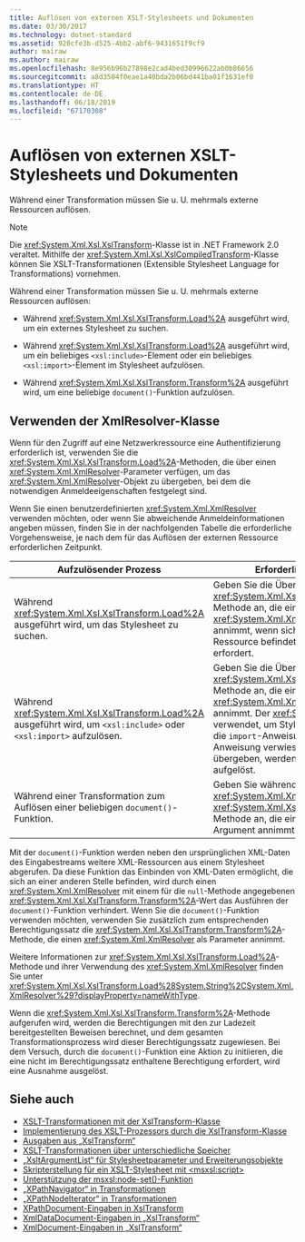 ```yaml
---
title: Auflösen von externen XSLT-Stylesheets und Dokumenten
ms.date: 03/30/2017
ms.technology: dotnet-standard
ms.assetid: 920cfe3b-d525-4bb2-abf6-9431651f9cf9
author: mairaw
ms.author: mairaw
ms.openlocfilehash: 8e956b96b27898e2cad4bed30996622ab0b86656
ms.sourcegitcommit: a8d3504f0eae1a40bda2b06bd441ba01f1631ef0
ms.translationtype: HT
ms.contentlocale: de-DE
ms.lasthandoff: 06/18/2019
ms.locfileid: "67170308"
---
```

# <a name="resolving-external-xslt-style-sheets-and-documents"></a>Auflösen von externen XSLT-Stylesheets und Dokumenten
Während einer Transformation müssen Sie u. U. mehrmals externe Ressourcen auflösen.  
  
> [!NOTE]
>  Die <xref:System.Xml.Xsl.XslTransform>-Klasse ist in .NET Framework 2.0 veraltet. Mithilfe der <xref:System.Xml.Xsl.XslCompiledTransform>-Klasse können Sie XSLT-Transformationen (Extensible Stylesheet Language for Transformations) vornehmen.  
  
 Während einer Transformation müssen Sie u. U. mehrmals externe Ressourcen auflösen:  
  
- Während <xref:System.Xml.Xsl.XslTransform.Load%2A> ausgeführt wird, um ein externes Stylesheet zu suchen.  
  
- Während <xref:System.Xml.Xsl.XslTransform.Load%2A> ausgeführt wird, um ein beliebiges `<xsl:include>`-Element oder ein beliebiges `<xsl:import>`-Element im Stylesheet aufzulösen.  
  
- Während <xref:System.Xml.Xsl.XslTransform.Transform%2A> ausgeführt wird, um eine beliebige `document()`-Funktion aufzulösen.  
  
## <a name="using-the-xmlresolver-class"></a>Verwenden der XmlResolver-Klasse  
 Wenn für den Zugriff auf eine Netzwerkressource eine Authentifizierung erforderlich ist, verwenden Sie die <xref:System.Xml.Xsl.XslTransform.Load%2A>-Methoden, die über einen <xref:System.Xml.XmlResolver>-Parameter verfügen, um das <xref:System.Xml.XmlResolver>-Objekt zu übergeben, bei dem die notwendigen Anmeldeeigenschaften festgelegt sind.  
  
 Wenn Sie einen benutzerdefinierten <xref:System.Xml.XmlResolver> verwenden möchten, oder wenn Sie abweichende Anmeldeinformationen angeben müssen, finden Sie in der nachfolgenden Tabelle die erforderliche Vorgehensweise, je nach dem für das Auflösen der externen Ressource erforderlichen Zeitpunkt.  
  
|Aufzulösender Prozess|Erforderliche Vorgehensweise|  
|--------------------------------------|-------------------|  
|Während <xref:System.Xml.Xsl.XslTransform.Load%2A> ausgeführt wird, um das Stylesheet zu suchen.|Geben Sie die Überladung der <xref:System.Xml.Xsl.XslTransform.Load%2A>-Methode an, die einen <xref:System.Xml.XmlResolver> als Parameter annimmt, wenn sich das Stylesheet in einer Ressource befindet, die Anmeldeinformationen erfordert.|  
|Während <xref:System.Xml.Xsl.XslTransform.Load%2A> ausgeführt wird, um `<xsl:include>` oder `<xsl:import>` aufzulösen.|Geben Sie die Überladung der <xref:System.Xml.Xsl.XslTransform.Load%2A>-Methode an, die einen <xref:System.Xml.XmlResolver> als Parameter annimmt. Der <xref:System.Xml.XmlResolver> wird verwendet, um Stylesheets zu laden, auf die durch die `import`-Anweisung oder die `include`-Anweisung verwiesen wird. Wenn Sie `null` übergeben, werden externe Ressourcen nicht aufgelöst.|  
|Während einer Transformation zum Auflösen einer beliebigen `document()`-Funktion.|Geben Sie während der Transformation <xref:System.Xml.XmlResolver> mit der <xref:System.Xml.Xsl.XslTransform.Transform%2A>-Methode an, die ein <xref:System.Xml.XmlResolver>-Argument annimmt.|  
  
 Mit der `document()`-Funktion werden neben den ursprünglichen XML-Daten des Eingabestreams weitere XML-Ressourcen aus einem Stylesheet abgerufen. Da diese Funktion das Einbinden von XML-Daten ermöglicht, die sich an einer anderen Stelle befinden, wird durch einen <xref:System.Xml.XmlResolver> mit einem für die `null`-Methode angegebenen <xref:System.Xml.Xsl.XslTransform.Transform%2A>-Wert das Ausführen der `document()`-Funktion verhindert. Wenn Sie die `document()`-Funktion verwenden möchten, verwenden Sie zusätzlich zum entsprechenden Berechtigungssatz die <xref:System.Xml.Xsl.XslTransform.Transform%2A>-Methode, die einen <xref:System.Xml.XmlResolver> als Parameter annimmt.  
  
 Weitere Informationen zur <xref:System.Xml.Xsl.XslTransform.Load%2A>-Methode und ihrer Verwendung des <xref:System.Xml.XmlResolver> finden Sie unter <xref:System.Xml.Xsl.XslTransform.Load%28System.String%2CSystem.Xml.XmlResolver%29?displayProperty=nameWithType>.  
  
 Wenn die <xref:System.Xml.Xsl.XslTransform.Transform%2A>-Methode aufgerufen wird, werden die Berechtigungen mit den zur Ladezeit bereitgestellten Beweisen berechnet, und dem gesamten Transformationsprozess wird dieser Berechtigungssatz zugewiesen. Bei dem Versuch, durch die `document()`-Funktion eine Aktion zu initiieren, die eine nicht im Berechtigungssatz enthaltene Berechtigung erfordert, wird eine Ausnahme ausgelöst.  
  
## <a name="see-also"></a>Siehe auch

- [XSLT-Transformationen mit der XslTransform-Klasse](../../../../docs/standard/data/xml/xslt-transformations-with-the-xsltransform-class.md)
- [Implementierung des XSLT-Prozessors durch die XslTransform-Klasse](../../../../docs/standard/data/xml/xsltransform-class-implements-the-xslt-processor.md)
- [Ausgaben aus „XslTransform“](../../../../docs/standard/data/xml/outputs-from-an-xsltransform.md)
- [XSLT-Transformationen über unterschiedliche Speicher](../../../../docs/standard/data/xml/xslt-transformations-over-different-stores.md)
- [„XsltArgumentList“ für Stylesheetparameter und Erweiterungsobjekte](../../../../docs/standard/data/xml/xsltargumentlist-for-style-sheet-parameters-and-extension-objects.md)
- [Skripterstellung für ein XSLT-Stylesheet mit \<msxsl:script>](../../../../docs/standard/data/xml/xslt-stylesheet-scripting-using-msxsl-script.md)
- [Unterstützung der msxsl:node-set()-Funktion](../../../../docs/standard/data/xml/support-for-the-msxsl-node-set-function.md)
- [„XPathNavigator“ in Transformationen](../../../../docs/standard/data/xml/xpathnavigator-in-transformations.md)
- [„XPathNodeIterator“ in Transformationen](../../../../docs/standard/data/xml/xpathnodeiterator-in-transformations.md)
- [XPathDocument-Eingaben in XslTransform](../../../../docs/standard/data/xml/xpathdocument-input-to-xsltransform.md)
- [XmlDataDocument-Eingaben in „XslTransform“](../../../../docs/standard/data/xml/xmldatadocument-input-to-xsltransform.md)
- [XmlDocument-Eingaben in „XslTransform“](../../../../docs/standard/data/xml/xmldocument-input-to-xsltransform.md)
